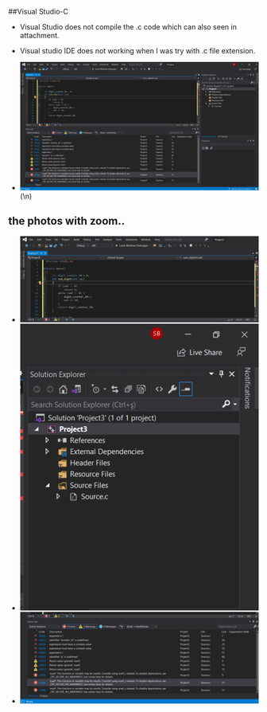 ##Visual Studio-C

+ Visual Studio does not compile the .c code which can also seen in attachment. 

+ Visual studio IDE does not working when I was try with .c file extension.

+ ![Compile file](2021-01-17.png)
(\n)

## the photos with zoom..
+ ![Compile file](2021-01-17_1.png)
+ ![Compile file](2021-01-17_2.png)
+ ![Compile file](2021-01-17_3.png)
